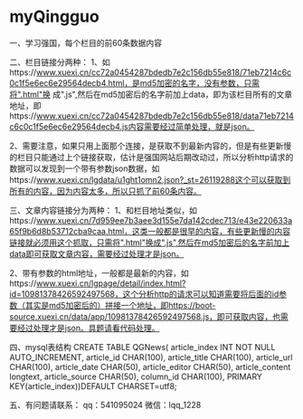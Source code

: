 # myQingguo
一、学习强国，每个栏目的前60条数据内容

二、栏目链接分两种：
  1、如https://www.xuexi.cn/cc72a0454287bdedb7e2c156db55e818/71eb7214c6c0c1f5e6ec6e29564decb4.html，是md5加密的名字，没有参数，只需将".html"换
  成".js",然后在md5加密后的名字前加上data，即为该栏目所有的文章地址，即https://www.xuexi.cn/cc72a0454287bdedb7e2c156db55e818/data71eb7214c6c0c1f5e6ec6e29564decb4.js内容需要经过简单处理，就是json。
  
  2、需要注意，如果只用上面那个连接，是获取不到最新内容的，但是有些更新慢的栏目只能通过上个链接获取，估计是强国网站后期改动过，所以分析http请求的数据可以发现到一个带有参数json数据，如https://www.xuexi.cn/lgdata/u1ght1omn2.json?_st=26119288这个可以获取到所有的内容，因为内容太多，所以只抓了前60条内容。
  
三、文章内容链接分为两种：
  1、和栏目地址类似，如https://www.xuexi.cn/7d959ee7b3aee3d155e7da142cdec713/e43e220633a65f9b6d8b53712cba9caa.html，这类一般都是很早的内容，有些更新慢的内容链接就必须用这个抓取，只需将".html"换成".js",然后在md5加密后的名字前加上data即可获取文章内容，需要经过处理才是json。
  
  2、带有参数的html地址，一般都是最新的内容，如https://www.xuexi.cn/lgpage/detail/index.html?id=10981378426592497568，这个分析http的请求可以知道需要将后面的id参数（其实是md5加密后的）拼接一个地址，即https://boot-source.xuexi.cn/data/app/10981378426592497568.js，即可获取内容，也需要经过处理才是json。具题请看代码处理。
  
 四、mysql表结构
 CREATE TABLE QGNews(
article_index INT NOT NULL AUTO_INCREMENT,
article_id CHAR(100),
article_title CHAR(100),
article_url CHAR(100),
article_date CHAR(50),
article_editor CHAR(50),
article_content longtext,
article_source CHAR(50),
column_id CHAR(100),
PRIMARY KEY(article_index))DEFAULT CHARSET=utf8;

五、有问题请联系：
  qq：541095024
  微信：lqq_1228

